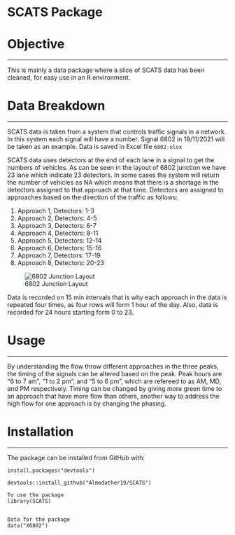 SCATS Package
================

# Objective

------------------------------------------------------------------------

This is mainly a data package where a slice of SCATS data has been
cleaned, for easy use in an R environment.

# Data Breakdown

------------------------------------------------------------------------

SCATS data is taken from a system that controls traffic signals in a
network. In this system each signal will have a number. Signal 6802 in
19/11/2021 will be taken as an example. Data is saved in Excel file
`6802.xlsx`

SCATS data uses detectors at the end of each lane in a signal to get the
numbers of vehicles. As can be seen in the layout of 6802 junction we
have 23 lane which indicate 23 detectors. In some cases the system will
return the number of vehicles as NA which means that there is a shortage
in the detectors assigned to that approach at that time. Detectors are
assigned to approaches based on the direction of the traffic as follows:

1.  Approach 1, Detectors: 1-3
2.  Approach 2, Detectors: 4-5
3.  Approach 3, Detectors: 6-7
4.  Approach 4, Detectors: 8-11
5.  Approach 5, Detectors: 12-14
6.  Approach 6, Detectors: 15-16
7.  Approach 7, Detectors: 17-19
8.  Approach 8, Detectors: 20-23

<figure>
<img src="data/6802%20Layout.JPG" alt="6802 Junction Layout" />
<figcaption aria-hidden="true">6802 Junction Layout</figcaption>
</figure>

Data is recorded on 15 min intervals that is why each approach in the
data is repeated four times, as four rows will form 1 hour of the day.
Also, data is recorded for 24 hours starting form 0 to 23.

# Usage

------------------------------------------------------------------------

By understanding the flow throw different approaches in the three peaks,
the timing of the signals can be altered based on the peak. Peak hours
are “6 to 7 am”, “1 to 2 pm”, and “5 to 6 pm”, which are refereed to as
AM, MD, and PM respectively. Timing can be changed by giving more green
time to an approach that have more flow than others, another way to
address the high flow for one approach is by changing the phasing.

# Installation

------------------------------------------------------------------------

The package can be installed from GitHub with:

    install.packages("devtools")

    devtools::install_github("Almodather19/SCATS")

    To use the package
    library(SCATS)


    Data for the package
    data("X6802")

